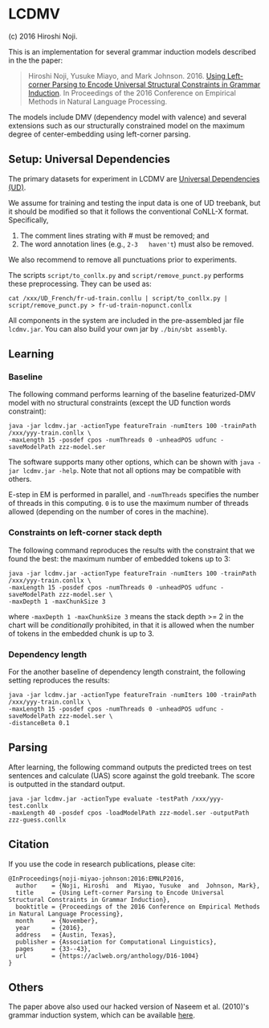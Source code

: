 # LCDMV

(c) 2016 Hiroshi Noji.

This is an implementation for several grammar induction models described in the the paper:

> Hiroshi Noji, Yusuke Miayo, and Mark Johnson. 2016. [Using Left-corner Parsing to Encode Universal Structural Constraints in Grammar Induction](http://aclweb.org/anthology/D/D16/D16-1004.pdf). In Proceedings of the 2016 Conference on Empirical Methods in Natural Language Processing.

The models include DMV (dependency model with valence) and several extensions such as our structurally constrained model on the maximum degree of center-embedding using left-corner parsing.

## Setup: Universal Dependencies

The primary datasets for experiment in LCDMV are [Universal Dependencies (UD)](http://universaldependencies.org).

We assume for training and testing the input data is one of UD treebank, but it should be modified so that it follows the conventional CoNLL-X format. Specifically,

1) The comment lines strating with # must be removed; and
2) The word annotation lines (e.g., `2-3   haven't`) must also be removed.

We also recommend to remove all punctuations prior to experiments.

The scripts `script/to_conllx.py` and `script/remove_punct.py` performs these preprocessing. They can be used as:

``` shell
cat /xxx/UD_French/fr-ud-train.conllu | script/to_conllx.py | script/remove_punct.py > fr-ud-train-nopunct.conllx
```

All components in the system are included in the pre-assembled jar file `lcdmv.jar`.
You can also build your own jar by `./bin/sbt assembly`.

## Learning

### Baseline

The following command performs learning of the baseline featurized-DMV model with no structural constraints (except the UD function words constraint):

``` shell
java -jar lcdmv.jar -actionType featureTrain -numIters 100 -trainPath /xxx/yyy-train.conllx \
-maxLength 15 -posdef cpos -numThreads 0 -unheadPOS udfunc -saveModelPath zzz-model.ser
```

The software supports many other options, which can be shown with `java -jar lcdmv.jar -help`.
Note that not all options may be compatible with others.

E-step in EM is performed in parallel, and `-numThreads` specifies the number of threads in this computing.
`0` is to use the maximum number of threads allowed (depending on the number of cores in the machine).

### Constraints on left-corner stack depth

The following command reproduces the results with the constraint that we found the best:
the maximum number of embedded tokens up to 3:

``` shell
java -jar lcdmv.jar -actionType featureTrain -numIters 100 -trainPath /xxx/yyy-train.conllx \
-maxLength 15 -posdef cpos -numThreads 0 -unheadPOS udfunc -saveModelPath zzz-model.ser \
-maxDepth 1 -maxChunkSize 3
```

where `-maxDepth 1 -maxChunkSize 3` means the stack depth >= 2 in the chart will be *conditionally*
prohibited, in that it is allowed when the number of tokens in the embedded chunk is up to 3.

### Dependency length

For the another baseline of dependency length constraint, the following setting reproduces
the results:

``` shell
java -jar lcdmv.jar -actionType featureTrain -numIters 100 -trainPath /xxx/yyy-train.conllx \
-maxLength 15 -posdef cpos -numThreads 0 -unheadPOS udfunc -saveModelPath zzz-model.ser \
-distanceBeta 0.1
```

## Parsing

After learning, the following command outputs the predicted trees on test sentences and calculate
(UAS) score against the gold treebank. The score is outputted in the standard output.

``` shell
java -jar lcdmv.jar -actionType evaluate -testPath /xxx/yyy-test.conllx
-maxLength 40 -posdef cpos -loadModelPath zzz-model.ser -outputPath zzz-guess.conllx
```

## Citation

If you use the code in research publications, please cite:

```
@InProceedings{noji-miyao-johnson:2016:EMNLP2016,
  author    = {Noji, Hiroshi  and  Miyao, Yusuke  and  Johnson, Mark},
  title     = {Using Left-corner Parsing to Encode Universal Structural Constraints in Grammar Induction},
  booktitle = {Proceedings of the 2016 Conference on Empirical Methods in Natural Language Processing},
  month     = {November},
  year      = {2016},
  address   = {Austin, Texas},
  publisher = {Association for Computational Linguistics},
  pages     = {33--43},
  url       = {https://aclweb.org/anthology/D16-1004}
}
```

## Others

The paper above also used our hacked version of Naseem et al. (2010)'s grammar induction system, which can be available [here](https://github.com/hiroshinoji/naseem_et_al_2010).
